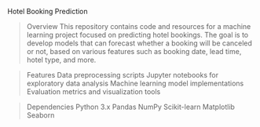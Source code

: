 Hotel Booking Prediction

>Overview
This repository contains code and resources for a machine learning project focused on predicting hotel bookings. The goal is to develop models that can forecast whether a booking will be canceled or not, based on various features such as booking date, lead time, hotel type, and more.

>Features
Data preprocessing scripts
Jupyter notebooks for exploratory data analysis
Machine learning model implementations
Evaluation metrics and visualization tools

>Dependencies
Python 3.x
Pandas
NumPy
Scikit-learn
Matplotlib
Seaborn
